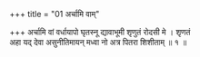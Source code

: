 +++
title = "01 अर्चामि वाम्"

+++
अर्चामि वां वर्धायापो घृतस्नू द्यावाभूमी शृणुतं रोदसी मे । शृणतं  
अहा यद् देवा असुनीतिमायन् मध्वा नो अत्र पितरा शिशीताम् ॥ १ ॥
